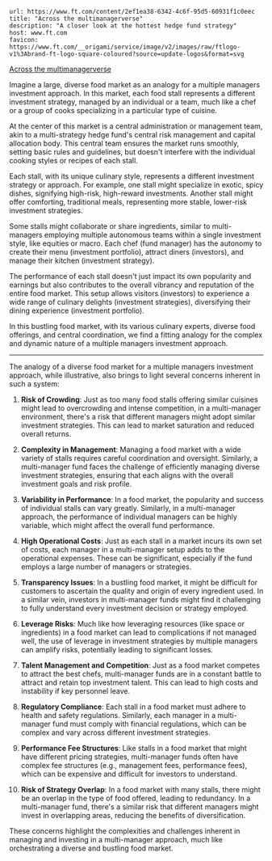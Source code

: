 
```cardlink
url: https://www.ft.com/content/2ef1ea38-6342-4c6f-95d5-60931f1c0eec
title: "Across the multimanagerverse"
description: "A closer look at the hottest hedge fund strategy"
host: www.ft.com
favicon: https://www.ft.com/__origami/service/image/v2/images/raw/ftlogo-v1%3Abrand-ft-logo-square-coloured?source=update-logos&format=svg
```
[Across the multimanagerverse](https://www.ft.com/content/2ef1ea38-6342-4c6f-95d5-60931f1c0eec)


Imagine a large, diverse food market as an analogy for a multiple managers investment approach. In this market, each food stall represents a different investment strategy, managed by an individual or a team, much like a chef or a group of cooks specializing in a particular type of cuisine.

At the center of this market is a central administration or management team, akin to a multi-strategy hedge fund's central risk management and capital allocation body. This central team ensures the market runs smoothly, setting basic rules and guidelines, but doesn't interfere with the individual cooking styles or recipes of each stall.

Each stall, with its unique culinary style, represents a different investment strategy or approach. For example, one stall might specialize in exotic, spicy dishes, signifying high-risk, high-reward investments. Another stall might offer comforting, traditional meals, representing more stable, lower-risk investment strategies.

Some stalls might collaborate or share ingredients, similar to multi-managers employing multiple autonomous teams within a single investment style, like equities or macro. Each chef (fund manager) has the autonomy to create their menu (investment portfolio), attract diners (investors), and manage their kitchen (investment strategy).

The performance of each stall doesn't just impact its own popularity and earnings but also contributes to the overall vibrancy and reputation of the entire food market. This setup allows visitors (investors) to experience a wide range of culinary delights (investment strategies), diversifying their dining experience (investment portfolio).

In this bustling food market, with its various culinary experts, diverse food offerings, and central coordination, we find a fitting analogy for the complex and dynamic nature of a multiple managers investment approach.

---

The analogy of a diverse food market for a multiple managers investment approach, while illustrative, also brings to light several concerns inherent in such a system:

1. **Risk of Crowding**: Just as too many food stalls offering similar cuisines might lead to overcrowding and intense competition, in a multi-manager environment, there's a risk that different managers might adopt similar investment strategies. This can lead to market saturation and reduced overall returns.

2. **Complexity in Management**: Managing a food market with a wide variety of stalls requires careful coordination and oversight. Similarly, a multi-manager fund faces the challenge of efficiently managing diverse investment strategies, ensuring that each aligns with the overall investment goals and risk profile.

3. **Variability in Performance**: In a food market, the popularity and success of individual stalls can vary greatly. Similarly, in a multi-manager approach, the performance of individual managers can be highly variable, which might affect the overall fund performance.

4. **High Operational Costs**: Just as each stall in a market incurs its own set of costs, each manager in a multi-manager setup adds to the operational expenses. These can be significant, especially if the fund employs a large number of managers or strategies.

5. **Transparency Issues**: In a bustling food market, it might be difficult for customers to ascertain the quality and origin of every ingredient used. In a similar vein, investors in multi-manager funds might find it challenging to fully understand every investment decision or strategy employed.

6. **Leverage Risks**: Much like how leveraging resources (like space or ingredients) in a food market can lead to complications if not managed well, the use of leverage in investment strategies by multiple managers can amplify risks, potentially leading to significant losses.

7. **Talent Management and Competition**: Just as a food market competes to attract the best chefs, multi-manager funds are in a constant battle to attract and retain top investment talent. This can lead to high costs and instability if key personnel leave.

8. **Regulatory Compliance**: Each stall in a food market must adhere to health and safety regulations. Similarly, each manager in a multi-manager fund must comply with financial regulations, which can be complex and vary across different investment strategies.

9. **Performance Fee Structures**: Like stalls in a food market that might have different pricing strategies, multi-manager funds often have complex fee structures (e.g., management fees, performance fees), which can be expensive and difficult for investors to understand.

10. **Risk of Strategy Overlap**: In a food market with many stalls, there might be an overlap in the type of food offered, leading to redundancy. In a multi-manager fund, there's a similar risk that different managers might invest in overlapping areas, reducing the benefits of diversification.

These concerns highlight the complexities and challenges inherent in managing and investing in a multi-manager approach, much like orchestrating a diverse and bustling food market.